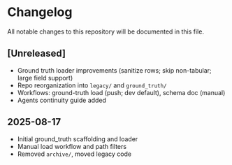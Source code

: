 # Changelog

All notable changes to this repository will be documented in this file.

## [Unreleased]
- Ground truth loader improvements (sanitize rows; skip non-tabular; large field support)
- Repo reorganization into `legacy/` and `ground_truth/`
- Workflows: ground-truth load (push; dev default), schema doc (manual)
- Agents continuity guide added

## 2025-08-17
- Initial ground_truth scaffolding and loader
- Manual load workflow and path filters
- Removed `archive/`, moved legacy code
